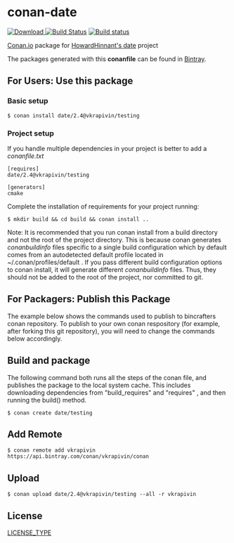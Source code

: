 # conan-date

[ ![Download](https://api.bintray.com/packages/vkrapivin/conan/date%3Avkrapivin/images/download.svg?version=2.4%3Atesting) ](https://bintray.com/vkrapivin/conan/date%3Avkrapivin/2.4%3Atesting/link)
[![Build Status](https://travis-ci.org/StiventoUser/conan-date.svg?branch=testing%2F2.4)](https://travis-ci.org/StiventoUser/conan-date)
[![Build status](https://ci.appveyor.com/api/projects/status/nqjr5e8s4f3h9oag?svg=true)](https://ci.appveyor.com/project/StiventoUser/conan-date)

[Conan.io](https://conan.io) package for [HowardHinnant's date](https://github.com/HowardHinnant/date) project
 
The packages generated with this **conanfile** can be found in [Bintray](https://bintray.com/vkrapivin/conan/date%3Avkrapivin).

## For Users: Use this package

### Basic setup

    $ conan install date/2.4@vkrapivin/testing

### Project setup

If you handle multiple dependencies in your project is better to add a *conanfile.txt*

    [requires]
    date/2.4@vkrapivin/testing

    [generators]
    cmake

Complete the installation of requirements for your project running:

    $ mkdir build && cd build && conan install ..

Note: It is recommended that you run conan install from a build directory and not the root of the project directory.  This is because conan generates *conanbuildinfo* files specific to a single build configuration which by default comes from an autodetected default profile located in ~/.conan/profiles/default .  If you pass different build configuration options to conan install, it will generate different *conanbuildinfo* files.  Thus, they should not be added to the root of the project, nor committed to git.

## For Packagers: Publish this Package

The example below shows the commands used to publish to bincrafters conan repository. To publish to your own conan respository (for example, after forking this git repository), you will need to change the commands below accordingly.

## Build and package

The following command both runs all the steps of the conan file, and publishes the package to the local system cache.  This includes downloading dependencies from "build_requires" and "requires" , and then running the build() method.

    $ conan create date/testing

## Add Remote

    $ conan remote add vkrapivin https://api.bintray.com/conan/vkrapivin/conan 

## Upload

    $ conan upload date/2.4@vkrapivin/testing --all -r vkrapivin

## License
[LICENSE_TYPE](LICENSE)
